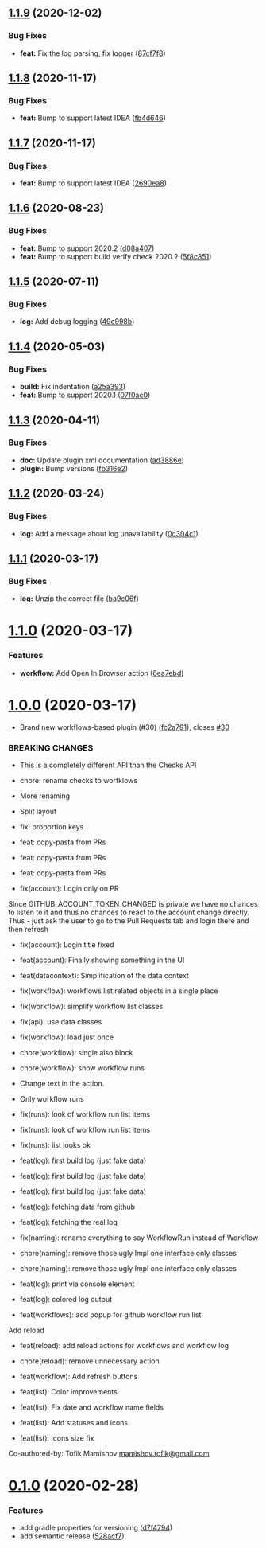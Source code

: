 ## [1.1.9](https://github.com/Otanikotani/view-github-actions-idea-plugin/compare/1.1.8...1.1.9) (2020-12-02)


### Bug Fixes

* **feat:** Fix the log parsing, fix logger ([87cf7f8](https://github.com/Otanikotani/view-github-actions-idea-plugin/commit/87cf7f8ecb9eb26fc3539157ac086b0c587e3d47))

## [1.1.8](https://github.com/Otanikotani/view-github-actions-idea-plugin/compare/1.1.7...1.1.8) (2020-11-17)


### Bug Fixes

* **feat:** Bump to support latest IDEA ([fb4d646](https://github.com/Otanikotani/view-github-actions-idea-plugin/commit/fb4d646df208fe0891736dc65bcda4b27d741e7e))

## [1.1.7](https://github.com/Otanikotani/view-github-actions-idea-plugin/compare/1.1.6...1.1.7) (2020-11-17)


### Bug Fixes

* **feat:** Bump to support latest IDEA ([2690ea8](https://github.com/Otanikotani/view-github-actions-idea-plugin/commit/2690ea830ba2d2e2c2e652623f156edc54073729))

## [1.1.6](https://github.com/Otanikotani/view-github-actions-idea-plugin/compare/1.1.5...1.1.6) (2020-08-23)


### Bug Fixes

* **feat:** Bump to support 2020.2 ([d08a407](https://github.com/Otanikotani/view-github-actions-idea-plugin/commit/d08a407703f5958223879a0963e26a1da5305932))
* **feat:** Bump to support build verify check 2020.2 ([5f8c851](https://github.com/Otanikotani/view-github-actions-idea-plugin/commit/5f8c8512134c91ff4bc7109a4e1bf38e8dcbbb90))

## [1.1.5](https://github.com/Otanikotani/view-github-actions-idea-plugin/compare/1.1.4...1.1.5) (2020-07-11)


### Bug Fixes

* **log:** Add debug logging ([49c998b](https://github.com/Otanikotani/view-github-actions-idea-plugin/commit/49c998bdeeefe4f6d2bebbbb0ce6cc9248575ebb))

## [1.1.4](https://github.com/Otanikotani/view-github-actions-idea-plugin/compare/1.1.3...1.1.4) (2020-05-03)


### Bug Fixes

* **build:** Fix indentation ([a25a393](https://github.com/Otanikotani/view-github-actions-idea-plugin/commit/a25a39306ca665997a2002f97c768eef8c63b3e0))
* **feat:** Bump to support 2020.1 ([07f0ac0](https://github.com/Otanikotani/view-github-actions-idea-plugin/commit/07f0ac029246440188c825106281bf59eb86e22d))

## [1.1.3](https://github.com/Otanikotani/view-github-actions-idea-plugin/compare/1.1.2...1.1.3) (2020-04-11)


### Bug Fixes

* **doc:** Update plugin xml documentation ([ad3886e](https://github.com/Otanikotani/view-github-actions-idea-plugin/commit/ad3886e8a8d6dac9cb217a7496334a55ea987a52))
* **plugin:** Bump versions ([fb316e2](https://github.com/Otanikotani/view-github-actions-idea-plugin/commit/fb316e2fa6689b7fd903d5a831d9b826524904d4))

## [1.1.2](https://github.com/Otanikotani/view-github-actions-idea-plugin/compare/1.1.1...1.1.2) (2020-03-24)


### Bug Fixes

* **log:** Add a message about log unavailability ([0c304c1](https://github.com/Otanikotani/view-github-actions-idea-plugin/commit/0c304c1a2b4e8c65ce47c99d87f0f58b3c1bd025))

## [1.1.1](https://github.com/Otanikotani/view-github-actions-idea-plugin/compare/1.1.0...1.1.1) (2020-03-17)


### Bug Fixes

* **log:** Unzip the correct file ([ba9c06f](https://github.com/Otanikotani/view-github-actions-idea-plugin/commit/ba9c06ff096f511aabd89ecece2582224404018b))

# [1.1.0](https://github.com/Otanikotani/view-github-actions-idea-plugin/compare/1.0.0...1.1.0) (2020-03-17)


### Features

* **workflow:** Add Open In Browser action ([6ea7ebd](https://github.com/Otanikotani/view-github-actions-idea-plugin/commit/6ea7ebd34a8b27e97c7e235bcef4663aadfd54c2))

# [1.0.0](https://github.com/Otanikotani/view-github-checks-idea-plugin/compare/0.1.0...1.0.0) (2020-03-17)


* Brand new workflows-based plugin (#30) ([fc2a791](https://github.com/Otanikotani/view-github-checks-idea-plugin/commit/fc2a79151d5696d8474bb76788ecaea58ce3505b)), closes [#30](https://github.com/Otanikotani/view-github-checks-idea-plugin/issues/30)


### BREAKING CHANGES

* This is a completely different API than the Checks API

* chore: rename checks to worfklows

* More renaming

* Split layout

* fix: proportion keys

* feat: copy-pasta from PRs

* feat: copy-pasta from PRs

* feat: copy-pasta from PRs

* fix(account): Login only on PR

Since GITHUB_ACCOUNT_TOKEN_CHANGED is private we have no chances to listen to it and thus no chances to react to the account change directly. Thus - just ask the user to go to the Pull Requests tab and login there and then refresh

* fix(account): Login title fixed

* feat(account): Finally showing something in the UI

* feat(datacontext): Simplification of the data context

* fix(workflow): workflows list related objects in a single place

* fix(workflow): simplify workflow list classes

* fix(api): use data classes

* fix(workflow): load just once

* chore(workflow): single also block

* chore(workflow): show workflow runs

* Change text in the action.

* Only workflow runs

* fix(runs): look of workflow run list items

* fix(runs): look of workflow run list items

* fix(runs): list looks ok

* feat(log): first build log (just fake data)

* feat(log): first build log (just fake data)

* feat(log): first build log (just fake data)

* feat(log): fetching data from github

* feat(log): fetching the real log

* fix(naming): rename everything to say WorkflowRun instead of Workflow

* chore(naming): remove those ugly Impl one interface only classes

* chore(naming): remove those ugly Impl one interface only classes

* feat(log): print via console element

* feat(log): colored log output

* feat(workflows): add popup for github workflow run list

Add reload

* feat(reload): add reload actions for workflows and workflow log

* chore(reload): remove unnecessary action

* feat(workflow): Add refresh buttons

* feat(list): Color improvements

* feat(list): Fix date and workflow name fields

* feat(list): Add statuses and icons

* feat(list): Icons size fix

Co-authored-by: Tofik Mamishov <mamishov.tofik@gmail.com>

# [0.1.0](https://github.com/Otanikotani/view-github-checks-idea-plugin/compare/v0.0.5...0.1.0) (2020-02-28)


### Features

* add gradle properties for versioning ([d7f4794](https://github.com/Otanikotani/view-github-checks-idea-plugin/commit/d7f4794ce93dbf247634f7c7a104943b4dbebf1d))
* add semantic release ([528acf7](https://github.com/Otanikotani/view-github-checks-idea-plugin/commit/528acf76eb8f281d9218bbd85e2602122c2e3c19))
